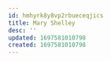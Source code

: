 ```yaml
---
id: hmhyrk8y8vp2rbueceqjics
title: Mary Shelley
desc: ''
updated: 1697581010798
created: 1697581010798
---
```

